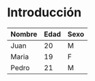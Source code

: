 ﻿# Introducción

| Nombre | Edad | Sexo |
|--------|------|------|
| Juan   | 20   | M    |
| Maria  | 19   | F    |
| Pedro  | 21   | M    |
